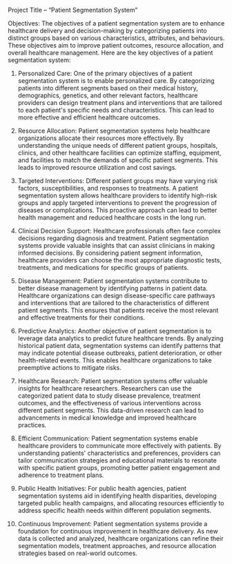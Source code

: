 Project Title – “Patient Segmentation System”

Objectives:
The objectives of a patient segmentation system are to enhance healthcare delivery and decision-making by categorizing patients into distinct groups based on various characteristics, attributes, and behaviours. These objectives aim to improve patient outcomes, resource allocation, and overall healthcare management. Here are the key objectives of a patient segmentation system:

1.	Personalized Care: One of the primary objectives of a patient segmentation system is to enable personalized care. By categorizing patients into different segments based on their medical history, demographics, genetics, and other relevant factors, healthcare providers can design treatment plans and interventions that are tailored to each patient's specific needs and characteristics. This can lead to more effective and efficient healthcare outcomes.

2.	Resource Allocation: Patient segmentation systems help healthcare organizations allocate their resources more effectively. By understanding the unique needs of different patient groups, hospitals, clinics, and other healthcare facilities can optimize staffing, equipment, and facilities to match the demands of specific patient segments. This leads to improved resource utilization and cost savings.

3.	Targeted Interventions: Different patient groups may have varying risk factors, susceptibilities, and responses to treatments. A patient segmentation system allows healthcare providers to identify high-risk groups and apply targeted interventions to prevent the progression of diseases or complications. This proactive approach can lead to better health management and reduced healthcare costs in the long run.

4.	Clinical Decision Support: Healthcare professionals often face complex decisions regarding diagnosis and treatment. Patient segmentation systems provide valuable insights that can assist clinicians in making informed decisions. By considering patient segment information, healthcare providers can choose the most appropriate diagnostic tests, treatments, and medications for specific groups of patients.

5.	Disease Management: Patient segmentation systems contribute to better disease management by identifying patterns in patient data. Healthcare organizations can design disease-specific care pathways and interventions that are tailored to the characteristics of different patient segments. This ensures that patients receive the most relevant and effective treatments for their conditions.

6.	Predictive Analytics: Another objective of patient segmentation is to leverage data analytics to predict future healthcare trends. By analyzing historical patient data, segmentation systems can identify patterns that may indicate potential disease outbreaks, patient deterioration, or other health-related events. This enables healthcare organizations to take preemptive actions to mitigate risks.

7.	Healthcare Research: Patient segmentation systems offer valuable insights for healthcare researchers. Researchers can use the categorized patient data to study disease prevalence, treatment outcomes, and the effectiveness of various interventions across different patient segments. This data-driven research can lead to advancements in medical knowledge and improved healthcare practices.

8.	Efficient Communication: Patient segmentation systems enable healthcare providers to communicate more effectively with patients. By understanding patients' characteristics and preferences, providers can tailor communication strategies and educational materials to resonate with specific patient groups, promoting better patient engagement and adherence to treatment plans.

9.	Public Health Initiatives: For public health agencies, patient segmentation systems aid in identifying health disparities, developing targeted public health campaigns, and allocating resources efficiently to address specific health needs within different population segments.

10.	Continuous Improvement: Patient segmentation systems provide a foundation for continuous improvement in healthcare delivery. As new data is collected and analyzed, healthcare organizations can refine their segmentation models, treatment approaches, and resource allocation strategies based on real-world outcomes.


